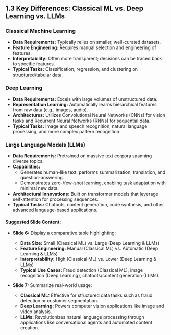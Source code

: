 ## 1.3 Key Differences: Classical ML vs. Deep Learning vs. LLMs 

### Classical Machine Learning  
- **Data Requirements:** Typically relies on smaller, well-curated datasets.  
- **Feature Engineering:** Requires manual selection and engineering of features.  
- **Interpretability:** Often more transparent; decisions can be traced back to specific features.  
- **Typical Tasks:** Classification, regression, and clustering on structured/tabular data.  

### Deep Learning  
- **Data Requirements:** Excels with large volumes of unstructured data.  
- **Representation Learning:** Automatically learns hierarchical features from raw data (e.g., images, audio).  
- **Architectures:** Utilizes Convolutional Neural Networks (CNNs) for vision tasks and Recurrent Neural Networks (RNNs) for sequential data.  
- **Typical Tasks:** Image and speech recognition, natural language processing, and more complex pattern recognition.

### Large Language Models (LLMs)  
- **Data Requirements:** Pretrained on massive text corpora spanning diverse topics.  
- **Capabilities:**  
  - Generates human-like text, performs summarization, translation, and question-answering.  
  - Demonstrates zero-/few-shot learning, enabling task adaptation with minimal new data.  
- **Architectural Innovations:** Built on transformer models that leverage self-attention for processing sequences.  
- **Typical Tasks:** Chatbots, content generation, code synthesis, and other advanced language-based applications.

#### Suggested Slide Content:
- **Slide 6:** Display a comparative table highlighting:
  - **Data Size:** Small (Classical ML) vs. Large (Deep Learning & LLMs)  
  - **Feature Engineering:** Manual (Classical ML) vs. Automatic (Deep Learning & LLMs)  
  - **Interpretability:** High (Classical ML) vs. Lower (Deep Learning & LLMs)  
  - **Typical Use Cases:** Fraud detection (Classical ML), image recognition (Deep Learning), chatbots/content generation (LLMs).
  
- **Slide 7:** Summarize real-world usage:
  - **Classical ML:** Effective for structured data tasks such as fraud detection or customer segmentation.
  - **Deep Learning:** Powers computer vision applications like image and video analysis.
  - **LLMs:** Revolutionizes natural language processing through applications like conversational agents and automated content creation.

